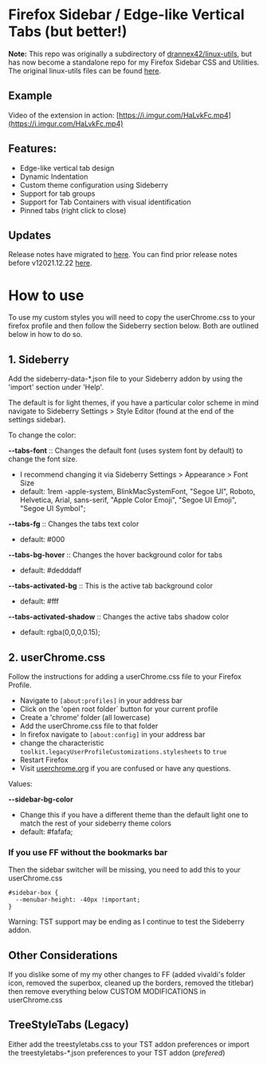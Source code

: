 # Firefox Sidebar / Edge-like Vertical Tabs (but better!)

**Note:** This repo was originally a subdirectory of [drannex42/linux-utils](https://github.com/drannex42//linux-utils/), but has now become a standalone repo for my Firefox Sidebar CSS and Utilities. The original linux-utils files can be found [here](https://github.com/drannex42/utils). 

## Example
Video of the extension in action: [https://i.imgur.com/HaLvkFc.mp4](https://i.imgur.com/HaLvkFc.mp4)

## Features: 
  - Edge-like vertical tab design 
  - Dynamic Indentation
  - Custom theme configuration using Sideberry 
  - Support for tab groups 
  - Support for Tab Containers with visual identification
  - Pinned tabs (right click to close) 

## Updates

Release notes have migrated to [here](https://github.com/drannex42/FirefoxSidebar/releases). You can find prior release notes before v12021.12.22 [here](https://github.com/drannex42/FirefoxSidebar/releases/tag/v12021.12.22). 

# How to use

To use my custom styles you will need to copy the userChrome.css to your firefox profile and then follow the Sideberry section below. Both are outlined below in how to do so. 

## 1. Sideberry

Add the sideberry-data-*.json file to your Sideberry addon by using the 'import' section under 'Help'. 

The default is for light themes, if you have a particular color scheme in mind navigate to Sideberry Settings > Style Editor (found at the end of the settings sidebar). 

To change the color: 

**--tabs-font** :: Changes the default font (uses system font by default) to change the font size. 
- I recommend changing it via Sideberry Settings > Appearance > Font Size
- default: 1rem -apple-system, BlinkMacSystemFont, "Segoe UI", Roboto, Helvetica, Arial, sans-serif, "Apple Color Emoji", "Segoe UI Emoji", "Segoe UI Symbol";

**--tabs-fg** :: Changes the tabs text color 
- default: #000

**--tabs-bg-hover** :: Changes the hover background color for tabs 
- default: #dedddaff

**--tabs-activated-bg** :: This is the active tab background color 
- default: #fff

**--tabs-activated-shadow** :: Changes the active tabs shadow color 
- default: rgba(0,0,0,0.15);

## 2. userChrome.css 

Follow the instructions for adding a userChrome.css file to your Firefox Profile.

- Navigate to `[about:profiles]` in your address bar
- Click on the 'open root folder` button for your current profile 
- Create a 'chrome' folder (all lowercase)
- Add the userChrome.css file to that folder
- In firefox navigate to `[about:config]` in your address bar
- change the characteristic `toolkit.legacyUserProfileCustomizations.stylesheets` to `true` 
- Restart Firefox
- Visit [userchrome.org](https://www.userchrome.org/how-create-userchrome-css.html) if you are confused or have any questions. 

Values: 

 **--sidebar-bg-color**
 - Change this if you have a different theme than the default light one to match the rest of your sideberry theme colors 
 - default: #fafafa;


### If you use FF without the bookmarks bar

Then the sidebar switcher will be missing, you need to add this to your userChrome.css

```
#sidebar-box {
  --menubar-height: -40px !important;
}
```

Warning: TST support may be ending as I continue to test the Sideberry addon. 

## Other Considerations

If you dislike some of my my other changes to FF (added vivaldi's folder icon, removed the superbox, cleaned up the borders, removed the titlebar) then remove everything below CUSTOM MODIFICATIONS in userChrome.css


## TreeStyleTabs (Legacy)

Either add the treestyletabs.css to your TST addon preferences or import the treestyletabs-\*.json preferences to your TST addon (_prefered_)
